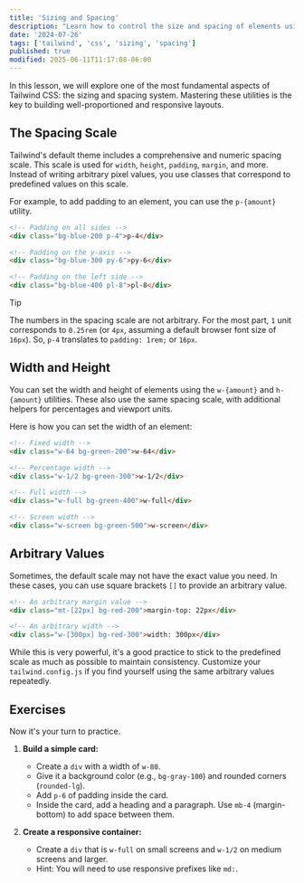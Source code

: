 ```yaml
---
title: 'Sizing and Spacing'
description: "Learn how to control the size and spacing of elements using Tailwind's foundational utility classes.'"
date: '2024-07-26'
tags: ['tailwind', 'css', 'sizing', 'spacing']
published: true
modified: 2025-06-11T11:17:08-06:00
---
```


In this lesson, we will explore one of the most fundamental aspects of Tailwind CSS: the sizing and spacing system. Mastering these utilities is the key to building well-proportioned and responsive layouts.

## The Spacing Scale

Tailwind's default theme includes a comprehensive and numeric spacing scale. This scale is used for `width`, `height`, `padding`, `margin`, and more. Instead of writing arbitrary pixel values, you use classes that correspond to predefined values on this scale.

For example, to add padding to an element, you can use the `p-{amount}` utility.

```html
<!-- Padding on all sides -->
<div class="bg-blue-200 p-4">p-4</div>

<!-- Padding on the y-axis -->
<div class="bg-blue-300 py-6">py-6</div>

<!-- Padding on the left side -->
<div class="bg-blue-400 pl-8">pl-8</div>
```

> [!TIP]
> The numbers in the spacing scale are not arbitrary. For the most part, `1` unit corresponds to `0.25rem` (or `4px`, assuming a default browser font size of `16px`). So, `p-4` translates to `padding: 1rem;` or `16px`.

## Width and Height

You can set the width and height of elements using the `w-{amount}` and `h-{amount}` utilities. These also use the same spacing scale, with additional helpers for percentages and viewport units.

Here is how you can set the width of an element:

```html
<!-- Fixed width -->
<div class="w-64 bg-green-200">w-64</div>

<!-- Percentage width -->
<div class="w-1/2 bg-green-300">w-1/2</div>

<!-- Full width -->
<div class="w-full bg-green-400">w-full</div>

<!-- Screen width -->
<div class="w-screen bg-green-500">w-screen</div>
```

## Arbitrary Values

Sometimes, the default scale may not have the exact value you need. In these cases, you can use square brackets `[]` to provide an arbitrary value.

```html
<!-- An arbitrary margin value -->
<div class="mt-[22px] bg-red-200">margin-top: 22px</div>

<!-- An arbitrary width -->
<div class="w-[300px] bg-red-300">width: 300px</div>
```

While this is very powerful, it's a good practice to stick to the predefined scale as much as possible to maintain consistency. Customize your `tailwind.config.js` if you find yourself using the same arbitrary values repeatedly.

## Exercises

Now it's your turn to practice.

1. **Build a simple card:**

   - Create a `div` with a width of `w-80`.
   - Give it a background color (e.g., `bg-gray-100`) and rounded corners (`rounded-lg`).
   - Add `p-6` of padding inside the card.
   - Inside the card, add a heading and a paragraph. Use `mb-4` (margin-bottom) to add space between them.

2. **Create a responsive container:**
   - Create a `div` that is `w-full` on small screens and `w-1/2` on medium screens and larger.
   - Hint: You will need to use responsive prefixes like `md:`.
